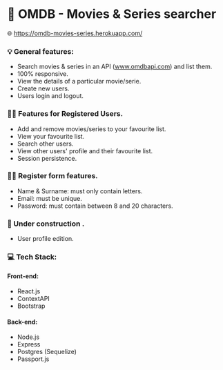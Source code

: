 # 🚀 OMDB - Movies & Series searcher
🌐 https://omdb-movies-series.herokuapp.com/


### 💡 General features:

- Search movies & series in an API (www.omdbapi.com) and list them.
- 100% responsive.
- View the details of a particular movie/serie.
- Create new users.
- Users login and logout.

### 👩‍💻 Features for Registered Users.

- Add and remove movies/series to your favourite list.
- View your favourite list.
- Search other users.
- View other users' profile and their favourite list.
- Session persistence.

### 👩‍💻 Register form features.

- Name & Surname: must only contain letters.
- Email: must be unique.
- Password: must contain between 8 and 20 characters.

### 🚧 Under construction .

- User profile edition.


### 💻 Tech Stack:
####  Front-end:
- React.js
- ContextAPI
- Bootstrap 

####  Back-end:
- Node.js
- Express
- Postgres (Sequelize)
- Passport.js 



